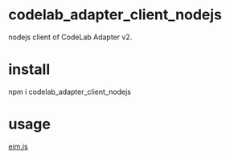 # codelab_adapter_client_nodejs
nodejs client of CodeLab Adapter v2.

# install
npm i codelab_adapter_client_nodejs

# usage
[eim.js](https://github.com/Scratch3Lab/codelab_adapter_client_nodejs/blob/master/eim.js)
